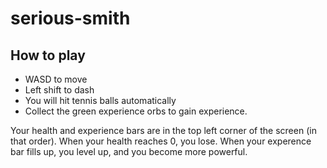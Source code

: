 # serious-smith

## How to play

* WASD to move
* Left shift to dash
* You will hit tennis balls automatically
* Collect the green experience orbs to gain experience.

Your health and experience bars are in the top left corner of the screen (in that order).
When your health reaches 0, you lose.
When your experence bar fills up, you level up, and you become more powerful.
